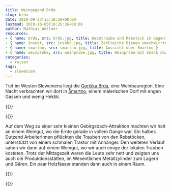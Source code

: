 ```yaml
---
title: Weingegend Brda
slug: brda
date: 2019-09-23T13:18:18+00:00
lastmod: 2019-10-05T10:26:36+00:00
author: Mathias Wellner
resources: 
- { name: brda, src: brda.jpg, title: Weintraube und Rebstock im Gegenlich }
- { name: insekt, src: insekt.jpg, title: Zahlreiche Bienen umschwirrten den Aussichtsturm }
- { name: smartno, src: smartno.jpg, title: Aussicht über Smartno }
- { name: weinprobe, src: weinprobe.jpg, title: Weinprobe mit Snack dazu }
categories:
  - reisen
tags:
  - slowenien
---
```

Tief im Westen Sloweniens liegt die [Goriška Brda](https://www.brda.si/deu/), eine Weinbauregion. Eine Nacht verbrachten wir dort in [Šmartno](https://www.brda.si/begriffe/von_einem_dorf_zum_anderen/2012012809325275/), einem malerischen Dorf mit engen Gassen und wenig Hektik. 
<!--more-->

{{<responsive-image name="smartno">}}

{{<responsive-image name="brda">}}

Auf dem Weg zu einer sehr kleinen Gebirgsbach-Attraktion machten wir halt an einem Weingut, wo die Ernte gerade in vollem Gange war. Ein halbes Dutzend ArbeiterInnen pflückten die Trauben von den Rebstöcken, unterstützt von einem schmalen Traktor mit Anhänger. Den weiteren Verlauf sahen wir dann auf einem Weingut, wo wir auch einige der lokalen Trauben kosteten. Trotz der Mittagszeit waren die Leute sehr nett und zeigten uns auch die Produktionsstätten, im Wesentlichen Metallzylinder zum Lagern und Gären. Ein paar Holzfässer standen dann auch in einem Raum.

{{<responsive-image name="weinprobe">}}

{{<responsive-image name="insekt">}}




